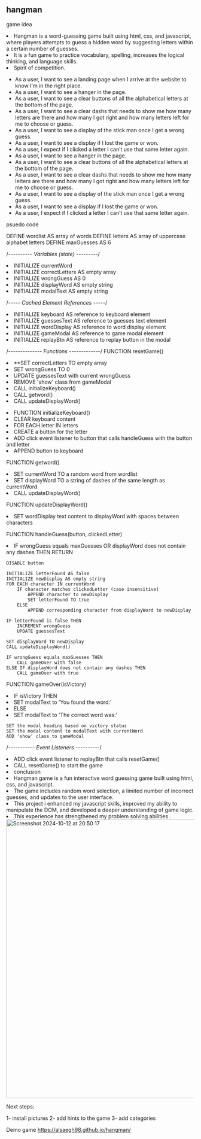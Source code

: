 
## hangman
game idea

<li>Hangman is a word-guessing game built using html, css, and javascript, where players attempts to guess a hidden word by suggesting letters within a certain number of guesses.</li>
<li>It is a fun game to practice vocabulary, spelling, increases the logical thinking, and language skills.</li>
<li>Spirit of competition.</li>


<ul>
<li>As a user, I want to see a landing page when I arrive at the website to know I'm in the right place.</li>
<li>  As a user, I want to see a hanger in the page.</li>
<li> As a user, I want to see a clear buttons of all the  alphabetical letters at the bottom of the page.</li>
<li> As a user, I want to see a clear dashs that needs to show me how many letters are there and how many I got right and how many letters left for me to choose or guess.</li>
<li> As a user, I want to see a display of the stick man once I get a wrong guess. </li>
<li> As a user, I want to see a display if I lost the game or won.</li>
<li> As a user, I expect if I clicked a letter I can’t use that same letter again.</li>
<li>As a user, I want to see a hanger in the page.</li>
<li>As a user, I want to see a clear buttons of all the  alphabetical letters at the bottom of the page.</li>
<li>As a user, I want to see a clear dashs that needs to show me how many letters are there and how many I got right and how many letters left for me to choose or guess.</li>
<li>As a user, I want to see a display of the stick man once I get a wrong guess. </li>
<li>As a user, I want to see a display if I lost the game or won.</li>
<li>As a user, I expect if I clicked a letter I can’t use that same letter again.</li>

</ul>

psuedo code

DEFINE wordlist AS array of words
DEFINE letters AS array of uppercase alphabet letters
DEFINE maxGuesses AS 6

/*---------- Variables (state) ---------*/
<li>INITIALIZE currentWord</li>
<li>INITIALIZE correctLetters AS empty array</li>
<li>INITIALIZE wrongGuess AS 0</li>
<li>INITIALIZE displayWord AS empty string</li>
<li>INITIALIZE modalText AS empty string</li>

/*----- Cached Element References  -----*/
<li>INITIALIZE keyboard AS reference to keyboard element</li>
<li>INITIALIZE guessesText AS reference to guesses text element</li>
<li>INITIALIZE wordDisplay AS reference to word display element</li>
<li>INITIALIZE gameModal AS reference to game modal element</li>
<li>INITIALIZE replayBtn AS reference to replay button in the modal</li>

/*-------------- Functions -------------*/
FUNCTION resetGame()
    <li>**SET correctLetters TO empty array</li>
    <li>SET wrongGuess TO 0</li>
    <li>UPDATE guessesText with current wrongGuess</li>
    <li>REMOVE 'show' class from gameModal</li>
    <li>CALL initializeKeyboard()</li>
    <li>CALL getword()</li>
    <li>CALL updateDisplayWord()</li>

<li>FUNCTION initializeKeyboard()</li>
    <li>CLEAR keyboard content</li>
    <li>FOR EACH letter IN letters</li>
        <li>CREATE a button for the letter</li>
        <li>ADD click event listener to button that calls handleGuess with the button and letter</li>
        <li>APPEND button to keyboard</li>

FUNCTION getword()
    <li>SET currentWord TO a random word from wordlist</li>
    <li>SET displayWord TO a string of dashes of the same length as currentWord</li>
    <li>CALL updateDisplayWord()</li>

FUNCTION updateDisplayWord()
    <li>SET wordDisplay text content to displayWord with spaces between characters</li>

FUNCTION handleGuess(button, clickedLetter)
    <li>IF wrongGuess equals maxGuesses OR displayWord does not contain any dashes THEN
        RETURN</li>

    DISABLE button

    INITIALIZE letterFound AS false
    INITIALIZE newDisplay AS empty string
    FOR EACH character IN currentWord
        IF character matches clickedLetter (case insensitive)
            APPEND character to newDisplay
            SET letterFound TO true
        ELSE
            APPEND corresponding character from displayWord to newDisplay

    IF letterFound is false THEN
        INCREMENT wrongGuess
        UPDATE guessesText

    SET displayWord TO newDisplay
    CALL updateDisplayWord()

    IF wrongGuess equals maxGuesses THEN
        CALL gameOver with false
    ELSE IF displayWord does not contain any dashes THEN
        CALL gameOver with true

FUNCTION gameOver(isVictory)
    <li>IF isVictory THEN</li>
        <li>SET modalText to 'You found the word:'</li>
    <li>ELSE</li>
        <li>SET modalText to 'The correct word was:'</li>

    SET the modal heading based on victory status
    SET the modal content to modalText with currentWord
    ADD 'show' class to gameModal

/*----------- Event Listeners ----------*/
<li>ADD click event listener to replayBtn that calls resetGame()</li>

<li>CALL resetGame() to start the game </li>

<li> conclusion </li>

<li>Hangman game is a fun interactive word guessing game built using html, css, and javascript. </li>
<li>The game includes random word selection, a limited number of incorrect guesses, and updates to the user interface. </li>
<li>This project i enhanced my javascript skills, improved my ability to manipulate the DOM, and developed a deeper understanding of game logic.</li>
<li>This experience has strengthened my problem solving abilities .</li>




<img width="745" alt="Screenshot 2024-10-12 at 20 50 17" src="https://github.com/user-attachments/assets/775ad719-e1f9-4c7b-83aa-fcd503a6d351">

Next steps:

1- install pictures 
2- add hints to the game
3- add categories

Demo game
https://alsaegh98.github.io/hangman/


